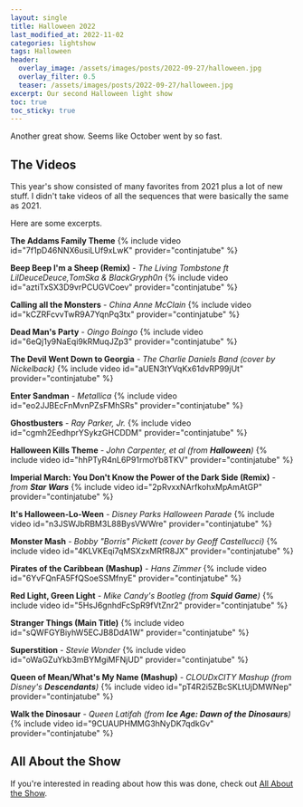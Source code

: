 ```yaml
---
layout: single
title: Halloween 2022
last_modified_at: 2022-11-02
categories: lightshow
tags: Halloween
header:
  overlay_image: /assets/images/posts/2022-09-27/halloween.jpg
  overlay_filter: 0.5
  teaser: /assets/images/posts/2022-09-27/halloween.jpg
excerpt: Our second Halloween light show 
toc: true
toc_sticky: true
---
```


Another great show. Seems like October went by so fast.

## The Videos

This year's show consisted of many favorites from 2021 plus a lot of new stuff. I didn't take videos of all the sequences that were basically the same as 2021.

Here are some excerpts.

**The Addams Family Theme**
{% include video id="7f1pD46NNX6usiLUf9xLwK" provider="continjatube" %}

**Beep Beep I'm a Sheep (Remix)** - *The Living Tombstone ft LilDeuceDeuce,TomSka & BlackGryph0n*
{% include video id="aztiTxSX3D9vrPCUGVCoev" provider="continjatube" %}

**Calling all the Monsters** - *China Anne McClain*
{% include video id="kCZRFcvvTwR9A7YqnPq3tx" provider="continjatube" %}

**Dead Man's Party** - *Oingo Boingo*
{% include video id="6eQj1y9NaEqi9kRMuqJZp3" provider="continjatube" %}

**The Devil Went Down to Georgia** - *The Charlie Daniels Band (cover by Nickelback)*
{% include video id="aUEN3tYVqKx61dvRP99jUt" provider="continjatube" %}

**Enter Sandman** - *Metallica*
{% include video id="eo2JJBEcFnMvnPZsFMhSRs" provider="continjatube" %}

**Ghostbusters** - *Ray Parker, Jr.*
{% include video id="cgmh2EedhprYSykzGHCDDM" provider="continjatube" %}

**Halloween Kills Theme** - *John Carpenter, et al (from **Halloween**)*
{% include video id="hhPTyR4nL6P91rmoYb8TKV" provider="continjatube" %}

**Imperial March: You Don't Know the Power of the Dark Side (Remix)** - *from **Star Wars***
{% include video id="2pRvxxNArfkohxMpAmAtGP" provider="continjatube" %}

**It's Halloween-Lo-Ween** - *Disney Parks Halloween Parade*
{% include video id="n3JSWJbRBM3L88BysVWWre" provider="continjatube" %}

**Monster Mash** - *Bobby "Borris" Pickett (cover by Geoff Castellucci)*
{% include video id="4KLVKEqi7qMSXzxMRfR8JX" provider="continjatube" %}

**Pirates of the Caribbean (Mashup)** - *Hans Zimmer*
{% include video id="6YvFQnFA5FfQSoeSSMfnyE" provider="continjatube" %}

**Red Light, Green Light** - *Mike Candy's Bootleg (from **Squid Game**)*
{% include video id="5HsJ6gnhdFcSpR9fVtZnr2" provider="continjatube" %}

**Stranger Things (Main Title)**
{% include video id="sQWFGYBiyhW5ECJB8DdA1W" provider="continjatube" %}

**Superstition** - *Stevie Wonder*
{% include video id="oWaGZuYkb3mBYMgiMFNjUD" provider="continjatube" %}

**Queen of Mean/What's My Name (Mashup)** - *CLOUDxCITY Mashup (from Disney's **Descendants**)*
{% include video id="pT4R2i5ZBcSKLtUjDMWNep" provider="continjatube" %}

**Walk the Dinosaur** - *Queen Latifah (from **Ice Age: Dawn of the Dinosaurs**)*
{% include video id="9CUAUPHMMG3hNyDK7qdkGv" provider="continjatube" %}

## All About the Show

If you're interested in reading about how this was done, check out <a href="https://chadgoode.com/projects/lightshow/show-Info/">All About the Show</a>.